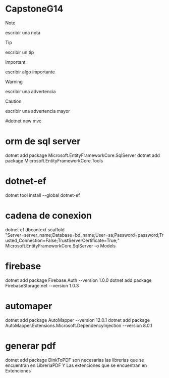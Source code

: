 # CapstoneG14
>[!NOTE]
>escribir una nota
>

>[!TIP]
>escribir un tip
>

>[!IMPORTANT]
>escribir algo importante
>

>[!WARNING]
>escribir una advertencia

>[!CAUTION]
>escribir una advertencia mayor
>

#dotnet new mvc

# orm de sql server

dotnet add package Microsoft.EntityFrameworkCore.SqlServer
dotnet add package Microsoft.EntityFrameworkCore.Tools

# dotnet-ef

dotnet tool install --global dotnet-ef

# cadena de conexion

dotnet ef dbcontext scaffold "Server=server_name;Database=bd_name;User=sa;Password=password;Trusted_Connection=False;TrustServerCertificate=True;" Microsoft.EntityFrameworkCore.SqlServer -o Models

# firebase

dotnet add package Firebase.Auth --version 1.0.0
dotnet add package FirebaseStorage.net --version 1.0.3

# automaper

dotnet add package AutoMapper --version 12.0.1
dotnet add package AutoMapper.Extensions.Microsoft.DependencyInjection --version 8.0.1

# generar pdf

dotnet add package DinkToPDF
son necesarias las librerias que
se encuentran en LibreriaPDF Y
Las extenciones que se encuentran en
Extenciones
